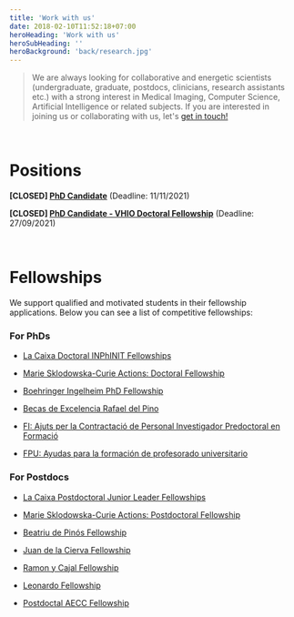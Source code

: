 ```yaml
---
title: 'Work with us'
date: 2018-02-10T11:52:18+07:00
heroHeading: 'Work with us'
heroSubHeading: ''
heroBackground: 'back/research.jpg'
---
```


>We are always looking for collaborative and energetic scientists (undergraduate, graduate, postdocs, clinicians, research assistants etc.) with a strong interest in Medical Imaging, Computer Science, Artificial Intelligence or related subjects. If you are interested in joining us or collaborating with us, let's [get in touch!](https://radiomicsgroup.github.io/contact/)

&nbsp;&nbsp;&nbsp;&nbsp;&nbsp;&nbsp;&nbsp;&nbsp;&nbsp;&nbsp;&nbsp;&nbsp;&nbsp;&nbsp;&nbsp;&nbsp;&nbsp;&nbsp;&nbsp;&nbsp;&nbsp;&nbsp;&nbsp;&nbsp;&nbsp;&nbsp;&nbsp;&nbsp;&nbsp;&nbsp;&nbsp;&nbsp;&nbsp;&nbsp;&nbsp;&nbsp;&nbsp;&nbsp;&nbsp;&nbsp;&nbsp;&nbsp;&nbsp;&nbsp;&nbsp;&nbsp;&nbsp;&nbsp;&nbsp;&nbsp;&nbsp;&nbsp;&nbsp;&nbsp;&nbsp;&nbsp;&nbsp;&nbsp;&nbsp;&nbsp;&nbsp;&nbsp;&nbsp;&nbsp;&nbsp;&nbsp;&nbsp;&nbsp;&nbsp;&nbsp;&nbsp;&nbsp;&nbsp;&nbsp;&nbsp;&nbsp;&nbsp;&nbsp;&nbsp;&nbsp;&nbsp;&nbsp;&nbsp;&nbsp;&nbsp;&nbsp;&nbsp;&nbsp;&nbsp;&nbsp;&nbsp;&nbsp;&nbsp;&nbsp;&nbsp;&nbsp;&nbsp;&nbsp;&nbsp;&nbsp;&nbsp;&nbsp;&nbsp;&nbsp;&nbsp;      <br/>                                                                               

# Positions

**[CLOSED] [PhD Candidate](https://www.vhio.net/ref-43-2021-phd-student-in-magnetic-resonance-imaging/)** (Deadline: 11/11/2021)

**[CLOSED] [PhD Candidate - VHIO Doctoral Fellowship](http://vhio.net/sever_ochoa/)** (Deadline: 27/09/2021)


&nbsp;&nbsp;&nbsp;&nbsp;&nbsp;&nbsp;&nbsp;&nbsp;&nbsp;&nbsp;&nbsp;&nbsp;&nbsp;&nbsp;&nbsp;&nbsp;&nbsp;&nbsp;&nbsp;&nbsp;&nbsp;&nbsp;&nbsp;&nbsp;&nbsp;&nbsp;&nbsp;&nbsp;&nbsp;&nbsp;&nbsp;&nbsp;&nbsp;&nbsp;&nbsp;&nbsp;&nbsp;&nbsp;&nbsp;&nbsp;&nbsp;&nbsp;&nbsp;&nbsp;&nbsp;&nbsp;&nbsp;&nbsp;&nbsp;&nbsp;&nbsp;&nbsp;&nbsp;&nbsp;&nbsp;&nbsp;&nbsp;&nbsp;&nbsp;&nbsp;&nbsp;&nbsp;&nbsp;&nbsp;&nbsp;&nbsp;&nbsp;&nbsp;&nbsp;&nbsp;&nbsp;&nbsp;&nbsp;&nbsp;&nbsp;&nbsp;&nbsp;&nbsp;&nbsp;&nbsp;&nbsp;&nbsp;&nbsp;&nbsp;&nbsp;&nbsp;&nbsp;&nbsp;&nbsp;&nbsp;&nbsp;&nbsp;&nbsp;&nbsp;&nbsp;&nbsp;&nbsp;&nbsp;&nbsp;&nbsp;&nbsp;&nbsp;&nbsp;&nbsp;&nbsp;      <br/>                                                                               


# Fellowships

We support qualified and motivated students in their fellowship applications. Below you can see a list of competitive fellowships:

### For PhDs

* [La Caixa Doctoral INPhINIT Fellowships](https://fundacionlacaixa.org/es/becas-doctorado-inphinit-convocatoria)

* [Marie Sklodowska-Curie Actions: Doctoral Fellowship](https://ec.europa.eu/research/mariecurieactions/calls/msca-doctoral-networks-2021)

* [Boehringer Ingelheim PhD Fellowship](https://www.bifonds.de/fellowships-grants/phd-fellowships.html)

* [Becas de Excelencia Rafael del Pino](https://frdelpino.es/categoria-beca/01_becas-de-excelencia/)

* [FI: Ajuts per la Contractació de Personal Investigador Predoctoral en Formació](https://agaur.gencat.cat/es/beques-i-ajuts/convocatories-per-temes/Ajuts-per-a-la-contractacio-de-personal-investigador-predoctoral-en-formacio-FI-2022)

* [FPU: Ayudas para la formación de profesorado universitario](https://www.educacionyfp.gob.es/servicios-al-ciudadano/catalogo/general/99/998758/ficha/998758-informacion-comun.html)


### For Postdocs

* [La Caixa Postdoctoral Junior Leader Fellowships](https://fundacionlacaixa.org/es/becas-posdoctorado-junior-leader-convocatoria)

* [Marie Sklodowska-Curie Actions: Postdoctoral Fellowship](https://ec.europa.eu/research/mariecurieactions/actions/postdoctoral-fellowships)

* [Beatriu de Pinós Fellowship](https://agaur.gencat.cat/es/Beatriu-de-Pinos/convocatories/estat-de-les-convocatories/)

* [Juan de la Cierva Fellowship](https://www.aei.gob.es/convocatorias/buscador-convocatorias/ayudas-contratos-juan-cierva-formacion-2021)

* [Ramon y Cajal Fellowship](https://www.deusto.es/cs/Satellite/deusto/en/university-deusto/admissions-administration-and-grants/scholarships-and-grants-/ramon-y-cajal/beca)

* [Leonardo Fellowship](https://www.redleonardo.es/becas/becas-leonardo-investigadores-creadores-culturales-2021/)

* [Postdoctal AECC Fellowship](https://www.contraelcancer.es/es/area-investigador/ayudas/talento/Postdoctoral-2021)

